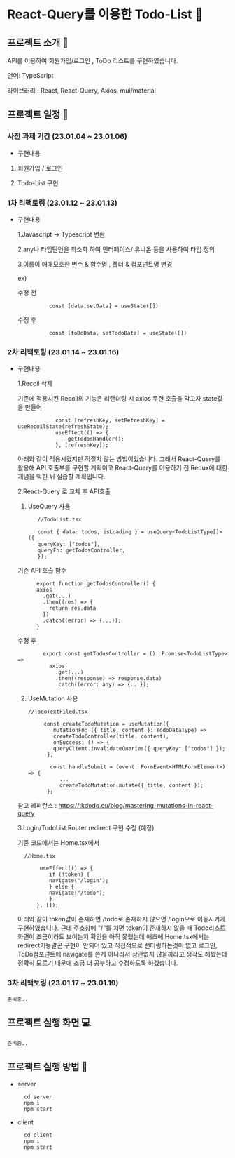 # React-Query를 이용한 Todo-List 🧾

## 프로젝트 소개 📖

API를 이용하여 회원가입/로그인 , ToDo 리스트를 구현하였습니다.

언어: TypeScript

라이브러리 : React, React-Query, Axios, mui/material

## 프로젝트 일정 📆

### 사전 과제 기간 (23.01.04 ~ 23.01.06)

- 구현내용

1. 회원가입 / 로그인

2. Todo-List 구현

### 1차 리팩토링 (23.01.12 ~ 23.01.13)

- 구현내용

  1.Javascript -> Typescript 변환

  2.any나 타입단언을 최소화 하여 인터페이스/ 유니온 등을 사용하여 타입 정의

  3.이름이 애매모호한 변수 & 함수명 , 폴더 & 컴포넌트명 변경

  ex)

  수정 전

                const [data,setData] = useState([])

  수정 후

                const [toDoData, setTodoData] = useState([])

### 2차 리팩토링 (23.01.14 ~ 23.01.16)

- 구현내용

  1.Recoil 삭제

  기존에 적용시킨 Recoil의 기능은 리랜더링 시 axios 무한 호출을 막고자 state값을 만들어

                  const [refreshKey, setRefreshKey] = useRecoilState(refreshState);
                  useEffect(() => {
                      getTodosHandler();
                  }, [refreshKey]);

  아래와 같이 적용시켰지만 적절치 않는 방법이었습니다. 그래서 React-Query를 활용해 API 호출부를 구현할 계획이고 React-Query를 이용하기 전 Redux에 대한 개념을 익힌 뒤 실습할 계획입니다.

  2.React-Query 로 교체 후 API호출

  1.  UseQuery 사용

             //TodoList.tsx

             const { data: todos, isLoading } = useQuery<TodoListType[]>({
             queryKey: ["todos"],
             queryFn: getTodosController,
             });

  기존 API 호출 함수

            export function getTodosController() {
            axios
              .get(...)
              .then((res) => {
                return res.data
              })
              .catch((error) => {...});
            }

  수정 후

              export const getTodosController = (): Promise<TodoListType> =>
                axios
                  .get(...)
                  .then((response) => response.data)
                  .catch((error: any) => {...});

  2.  UseMutation 사용

          //TodoTextFiled.tsx

               const createTodoMutation = useMutation({
                  mutationFn: ({ title, content }: TodoDataType) =>
                  createTodoController(title, content),
                  onSuccess: () => {
                  queryClient.invalidateQueries({ queryKey: ["todos"] });
                },

                 const handleSubmit = (event: FormEvent<HTMLFormElement>) => {
                    ...
                    createTodoMutation.mutate({ title, content });
                };

  참고 레퍼런스 : https://tkdodo.eu/blog/mastering-mutations-in-react-query

  3.Login/TodoList Router redirect 구현 수정 (예정)

  기존 코드에서는 Home.tsx에서

        //Home.tsx

             useEffect(() => {
                if (!token) {
                navigate("/login");
                } else {
                navigate("/todo");
                }
            }, []);

  아래와 같이 token값이 존재하면 /todo로 존재하지 않으면 /login으로 이동시키게 구현하였습니다.
  근데 주소창에 "/"를 치면 token이 존재하지 않을 때 Todo리스트 화면이 조금이라도 보이는지 확인을 아직 못했는데 애초에
  Home.tsx에서는 redirect기능말곤 구현이 안되어 있고 직접적으로 랜더링하는것이 없고 로그인, ToDo컴포넌트에 navigate를 쓴게 아니라서 상관없지 않을까라고 생각도 해봤는데 정확히 모르기 때문에 조금 더 공부하고 수정하도록 하겠습니다.

### 3차 리팩토링 (23.01.17 ~ 23.01.19)

    준비중..

## 프로젝트 실행 화면 💻

    준비중..

## 프로젝트 실행 방법 🔑

- server

        cd server
        npm i
        npm start

- client

        cd client
        npm i
        npm start
